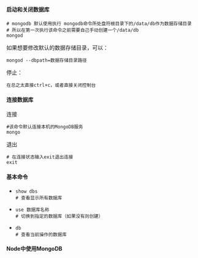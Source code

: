 #### 启动和关闭数据库
```
# mongodb 默认使用执行 mongodb命令所处盘符根目录下的/data/db作为数据存储目录
# 所以在第一次执行该命令之前需要自己手动创建一个/data/db
mongod
```

如果想要修改默认的数据存储目录，可以：

```shell
mongod --dbpath=数据存储目录路径
```

停止：

```shell
在总之太直接ctrl+c，或者直接关闭控制台
```

####  连接数据库

连接

```shell
#该命令默认连接本机的MongoDB服务
mongo
```

退出

```shell
# 在连接状态输入exit退出连接
exit
```

####  基本命令

- ```shell
  show dbs
  # 查看显示所有数据库
  ```

- ```shell
  use 数据库名称
  # 切换到指定的数据库（如果没有则创建）
  ```

- ```shell
  db
  # 查看当前操作的数据库
  ```

#### Node中使用MongoDB